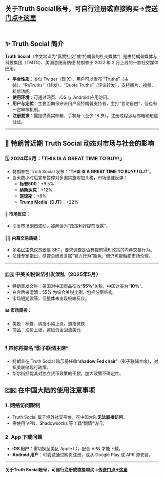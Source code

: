 **关于Truth Social账号，可自行注册或直接购买-><a href="https://xiaohu837.net/buy/1" rel="nofollow">传送门点✈这里</a>**
<br>
<br>
---

## ✨ Truth Social 简介

**Truth Social**（中文常译为“真實社交”或“特朗普的社交媒体”）是由特朗普媒体与科技集团（TMTG）、美国总统唐纳德·特朗普于 2022 年 2 月上线的一款社交媒体应用。

- **平台性质**：类似 Twitter（现 X），用户可以发布 “Truths”（主帖）、“ReTruths”（转发）、“Quote Truths”（评论转发），支持图片、视频、私信功能。
- **使用环境**：可通过网页、iOS 与 Android 应用访问。
- **用户与定位**：主要面向保守派用户及特朗普支持者，主打“言论自由”，但也有一定审核机制。
- **注册要求**：需提供真实邮箱、手机号（至少 18 岁），注册过程涉及邮箱和短信验证。

---
## 📢 特朗普近期 Truth Social 动态对市场与社会的影响

### 🗓️ 2024年5月：「THIS IS A GREAT TIME TO BUY!」

- 特朗普在 Truth Social 发布：“**THIS IS A GREAT TIME TO BUY!!! DJT**”。
- 当天数小时后宣布暂停对多国实施附加关税，市场迅速反弹：
  - **标普500**：+9.5%
  - **纳斯达克**：+12%
  - **道琼斯**：+8%
  - **Trump Media（DJT）**：+22%

#### 🚨 市场反应：
- 引发市场剧烈波动，被解读为“政策利好提前泄露”。

#### 🕵️‍♀️ 内幕交易质疑：
- 多名民主党议员致信 SEC，要求调查是否有提前得知政策的内幕交易行为。
- 法律专家指出，尽管总统发言属“官方行为”豁免，但仍可能触犯市场伦理。

---

### 🇨🇳 中美关税说法引发混乱（2025年5月）

- 特朗普发文称：美国对中国商品征收“**55%**”关税，中国对美为“**10%**”。
- 白宫后来澄清：55% 为综合关税比例，包括分层结构。
- 市场短期震荡，但整体未出现极端反应。

#### 📊 市场简析：
- 美股：标普、纳指小幅上涨，道指微跌
- 商品：油价上涨，避险资金回流美元

---

### 🕴️ 声称将提名“影子联储主席”

- 特朗普在 Truth Social 暗示将任命“**shadow Fed chair**”（影子联储主席），对抗美联储现行政策。
- 华尔街担忧其对独立货币政策的干预，加大政策不确定性。

## 🇨🇳 在中国大陆的使用注意事项

### 1. 网络访问限制

- Truth Social 属于境外社交平台，在中国大陆**无法直接访问**。
- 需使用 VPN、Shadowsocks 等工具“翻墙”访问。

### 2. App 下载问题

- **iOS 用户**：需切换至美区 Apple ID，配合 VPN 才能下载。
- **Android 用户**：可尝试通过网页注册，或从 Google Play 或 APK 源安装。


---
**关于Truth Social账号，可自行注册或直接购买-><a href="https://xiaohu837.net/buy/1" rel="nofollow">传送门点✈这里</a>**
